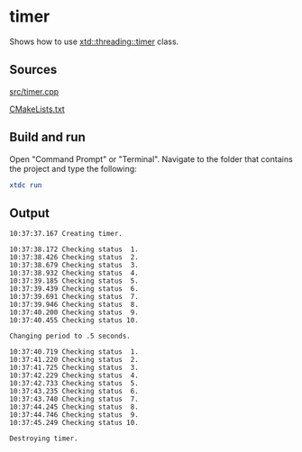 # timer

Shows how to use [xtd::threading::timer](https:gammasoft71.github.io/xtd/reference_guides/latest/classxtd_1_1threading_1_1timer.html) class.

## Sources

[src/timer.cpp](src/timer.cpp)

[CMakeLists.txt](CMakeLists.txt)

## Build and run

Open "Command Prompt" or "Terminal". Navigate to the folder that contains the project and type the following:

```cmake
xtdc run
```

## Output

```
10:37:37.167 Creating timer.

10:37:38.172 Checking status  1.
10:37:38.426 Checking status  2.
10:37:38.679 Checking status  3.
10:37:38.932 Checking status  4.
10:37:39.185 Checking status  5.
10:37:39.439 Checking status  6.
10:37:39.691 Checking status  7.
10:37:39.946 Checking status  8.
10:37:40.200 Checking status  9.
10:37:40.455 Checking status 10.

Changing period to .5 seconds.

10:37:40.719 Checking status  1.
10:37:41.220 Checking status  2.
10:37:41.725 Checking status  3.
10:37:42.229 Checking status  4.
10:37:42.733 Checking status  5.
10:37:43.235 Checking status  6.
10:37:43.740 Checking status  7.
10:37:44.245 Checking status  8.
10:37:44.746 Checking status  9.
10:37:45.249 Checking status 10.

Destroying timer.
```
